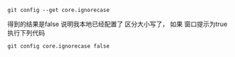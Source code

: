 
```
git config --get core.ignorecase 
```

得到的结果是false 说明我本地已经配置了 区分大小写了，
如果 窗口提示为true执行下列代码


```
git config core.ignorecase false 
```
